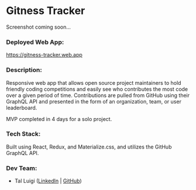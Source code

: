 # Gitness Tracker

Screenshot coming soon...

### Deployed Web App:

https://gitness-tracker.web.app

### Description:

Responsive web app that allows open source project maintainers to
hold friendly coding competitions and easily see who
contributes the most code over a given period of time.
Contributions are pulled from GitHub using their GraphQL
API and presented in the form of an organization, team, or
user leaderboard.

MVP completed in 4 days for a solo project.

### Tech Stack:

Built using React, Redux, and Materialize.css, and utilizes the GitHub GraphQL API.

### Dev Team:

- Tal Luigi ([LinkedIn](https://www.linkedin.com/in/talluigi) | [GitHub](https://github.com/luigilegion))
